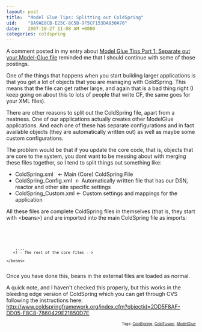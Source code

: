 ```yaml
---
layout: post
title:  "Model Glue Tips: Splitting out ColdSpring"
uid:	"8A9AE0CB-E25C-8C5B-9F5CF153DA830A70"
date:   2007-10-27 11:08 AM +0000
categories: coldspring
---
```

A comment posted in my entry about  <a href="http://www.markdrew.co.uk/blog/index.cfm?mode=entry&amp;entry=51E0DBB6-C4CE-D185-3D7BF85674ADC07E">Model Glue Tips Part 1: Separate out your Model-Glue file</a>  reminded me that I should continue with some of those postings.

One of the things that happens when you start building larger applications is that you get a lot of objects that you are managing with ColdSpring. This means that the file can get rather large, and again that is a bad thing right (I keep going on about this to lots of people that write CF, the same goes for your XML files).

There are other reasons to split out the ColdSpring file, apart from a neatness. One of our applications actually creates other ModelGlue applications. And each one of these has separate configurations and in fact available objects (they are automatically written out) as well as maybe some custom configurations.

The problem would be that if you update the core code, that is, objects that are core to the system, you dont want to be messing about with merging these files together, so I tend to split things out something like:

<ul><li>ColdSpring.xml&nbsp;&nbsp; &lt;- Main (Core) ColdSpring File</li><li>ColdSpring_Config.xml&nbsp; &lt;- Automatically written file that has our DSN, reactor and other site specific settings</li><li>ColdSpring_Custom.xml &lt;- Custom settings and mappings for the application</li></ul>
All these files are complete ColdSpring files in themselves (that is, they start with &lt;beans&gt;) and are imported into the main ColdSpring file as imports:

<code>
	<beans>
	    <import requires="config/ColdSpring_Config.xml" />
	    <import requires="config/ColdSpring_Custom.xml" />

	    ....
	   <!-- The rest of the core files -->

	</beans>

</code>
Once you have done this, beans in the external files are loaded as normal. 

A quick note, and I haven't checked this properly, but this works in the bleeding edge version of ColdSpring which you can get through CVS following the instructions here: <a href="http://www.coldspringframework.org/index.cfm?objectid=2DD5F8AF-DD05-F8C8-7860429E21850D7E">http://www.coldspringframework.org/index.cfm?objectid=2DD5F8AF-DD05-F8C8-7860429E21850D7E</a>


   <!-- technorati tags begin --><p style="font-size:10px;text-align:right;">Tags: <a href="http://technorati.com/tag/ColdSpring" rel="tag">ColdSpring</a>, <a href="http://technorati.com/tag/ColdFusion" rel="tag">ColdFusion</a>, <a href="http://technorati.com/tag/%20ModelGlue" rel="tag"> ModelGlue</a></p><!-- technorati tags end -->